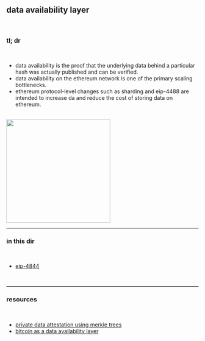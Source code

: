 ## data availability layer

<br>

### tl; dr

<br>

* data availability is the proof that the underlying data behind a particular hash was actually published and can be verified.
* data availability on the ethereum network is one of the primary scaling bottlenecks.
* ethereum protocol-level changes such as sharding and eip-4488 are intended to increase da and reduce the cost of storing data on ethereum.

<br>

<img width="272" src="https://user-images.githubusercontent.com/1130416/232964658-61f5ca00-60dc-4d6e-bee0-52a7e63b6139.png">

<br>

----

### in this dir

<br>

* [eip-4844](eip_4844.md)


<br>

---

### resources

<br>

* [private data attestation using merkle trees](https://mirror.xyz/0xeee68aECeB4A9e9f328a46c39F50d83fA0239cDF/BiFUEFJKo6ZsIvPwsP9WPC2UZX0-x_9BdtrvmQo1FwY)
* [bitcoin as a data availability layer](https://github.com/rollkit/bitcoin-da)

